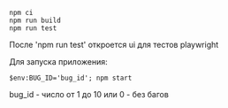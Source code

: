 ```
npm ci
npm run build
npm run test
```

После 'npm run test' откроется ui для тестов playwright

Для запуска приложения:

```
$env:BUG_ID='bug_id'; npm start
```

bug_id - число от 1 до 10 или 0 - без багов
